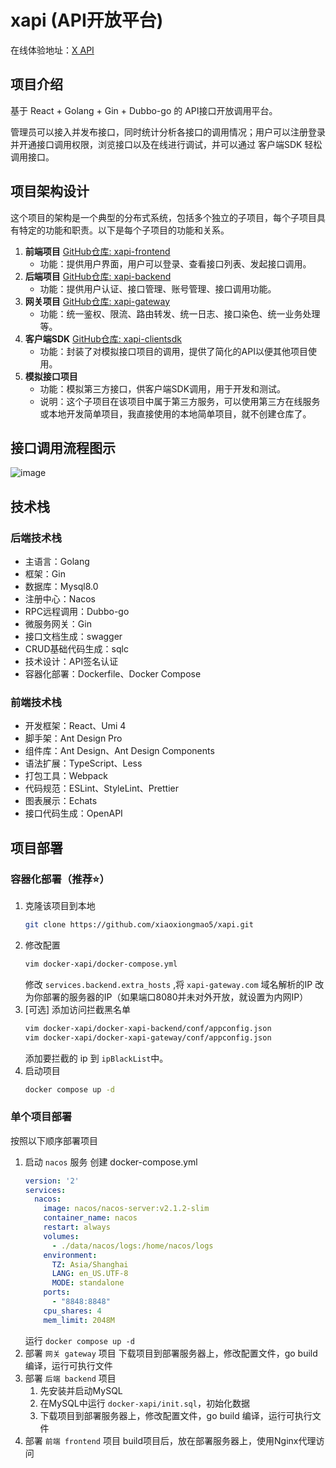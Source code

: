 # xapi (API开放平台)

在线体验地址：[X API](http://60.204.157.168/)

## 项目介绍

基于 React + Golang + Gin + Dubbo-go 的 API接口开放调用平台。

管理员可以接入并发布接口，同时统计分析各接口的调用情况；用户可以注册登录并开通接口调用权限，浏览接口以及在线进行调试，并可以通过 客户端SDK 轻松调用接口。

## 项目架构设计

这个项目的架构是一个典型的分布式系统，包括多个独立的子项目，每个子项目具有特定的功能和职责。以下是每个子项目的功能和关系。

1. __前端项目__ [GitHub仓库: xapi-frontend](https://github.com/xiaoxiongmao5/xapi-frontend)
    * 功能：提供用户界面，用户可以登录、查看接口列表、发起接口调用。
2. __后端项目__ [GitHub仓库: xapi-backend](https://github.com/xiaoxiongmao5/xapi-backend)
    * 功能：提供用户认证、接口管理、账号管理、接口调用功能。
3. __网关项目__ [GitHub仓库: xapi-gateway](https://github.com/xiaoxiongmao5/xapi-gateway)
    * 功能：统一鉴权、限流、路由转发、统一日志、接口染色、统一业务处理等。
4. __客户端SDK__ [GitHub仓库: xapi-clientsdk](https://github.com/xiaoxiongmao5/xapi-clientsdk)
    * 功能：封装了对模拟接口项目的调用，提供了简化的API以便其他项目使用。
5. __模拟接口项目__ 
    * 功能：模拟第三方接口，供客户端SDK调用，用于开发和测试。
    * 说明：这个子项目在该项目中属于第三方服务，可以使用第三方在线服务或本地开发简单项目，我直接使用的本地简单项目，就不创建仓库了。

## 接口调用流程图示
![image](https://github.com/xiaoxiongmao5/xapi-backend/assets/25204083/fa3513b8-f58c-4fa7-ac6a-e4917749f636)

## 技术栈

### 后端技术栈
* 主语言：Golang
* 框架：Gin
* 数据库：Mysql8.0
* 注册中心：Nacos
* RPC远程调用：Dubbo-go
* 微服务网关：Gin
* 接口文档生成：swagger
* CRUD基础代码生成：sqlc
* 技术设计：API签名认证
* 容器化部署：Dockerfile、Docker Compose

### 前端技术栈

* 开发框架：React、Umi 4
* 脚手架：Ant Design Pro
* 组件库：Ant Design、Ant Design Components
* 语法扩展：TypeScript、Less
* 打包工具：Webpack
* 代码规范：ESLint、StyleLint、Prettier
* 图表展示：Echats
* 接口代码生成：OpenAPI

## 项目部署

### 容器化部署（推荐⭐️）

1. 克隆该项目到本地
    ```bash
    git clone https://github.com/xiaoxiongmao5/xapi.git
    ```
2. 修改配置
    ```bash
    vim docker-xapi/docker-compose.yml
    ```
    修改 `services.backend.extra_hosts` ,将 `xapi-gateway.com` 域名解析的IP 改为你部署的服务器的IP（如果端口8080并未对外开放，就设置为内网IP）
3. [可选] 添加访问拦截黑名单
    ```bash
    vim docker-xapi/docker-xapi-backend/conf/appconfig.json
    vim docker-xapi/docker-xapi-gateway/conf/appconfig.json
    ```
    添加要拦截的 ip 到 `ipBlackList`中。
4. 启动项目
    ```bash
    docker compose up -d
    ```

### 单个项目部署

按照以下顺序部署项目
1. 启动 `nacos` 服务
创建 docker-compose.yml
    ```yml
    version: '2'
    services:
      nacos:
        image: nacos/nacos-server:v2.1.2-slim
        container_name: nacos
        restart: always
        volumes:
          - ./data/nacos/logs:/home/nacos/logs
        environment:
          TZ: Asia/Shanghai
          LANG: en_US.UTF-8
          MODE: standalone
        ports:
          - "8848:8848"
        cpu_shares: 4
        mem_limit: 2048M
    ```
    运行 `docker compose up -d`
2. 部署 `网关 gateway` 项目
    下载项目到部署服务器上，修改配置文件，go build 编译，运行可执行文件
3. 部署 `后端 backend` 项目
    1. 先安装并启动MySQL
    2. 在MySQL中运行 `docker-xapi/init.sql`，初始化数据
    3. 下载项目到部署服务器上，修改配置文件，go build 编译，运行可执行文件
4. 部署 `前端 frontend` 项目
    build项目后，放在部署服务器上，使用Nginx代理访问